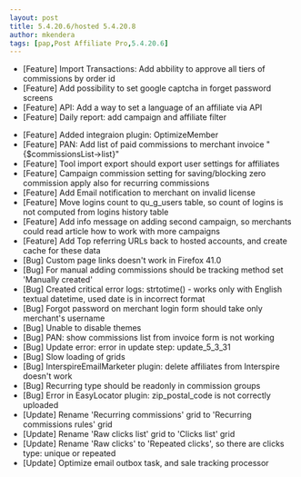 ```yaml
---
layout: post
title: 5.4.20.6/hosted 5.4.20.8 
author: mkendera
tags: [pap,Post Affiliate Pro,5.4.20.6]
---
```


- [Feature] Import Transactions: Add abbility to approve all tiers of commissions by order id
- [Feature] Add possibility to set google captcha in forget password screens
- [Feature] API: Add a way to set a language of an affiliate via API
- [Feature] Daily report: add campaign and affiliate filter
 
<!--more-->

- [Feature] Added integraion plugin: OptimizeMember
- [Feature] PAN: Add list of paid commissions to merchant invoice "{$commissionsList->list}"
- [Feature] Tool import export should export user settings for affiliates
- [Feature] Campaign commission setting for saving/blocking zero commission apply also for recurring commissions
- [Feature] Add Email notification to merchant on invalid license
- [Feature] Move logins count to qu_g_users table, so count of logins is not computed from logins history table
- [Feature] Add info message on adding second campaign, so merchants could read article how to work with more campaigns
- [Feature] Add Top referring URLs back to hosted accounts, and create cache for these data 
- [Bug] Custom page links doesn't work in Firefox 41.0
- [Bug] For manual adding commissions should be tracking method set 'Manually created'
- [Bug] Created critical error logs: strtotime() - works only with English textual datetime, used date is in incorrect format
- [Bug] Forgot password on merchant login form should take only merchant's username
- [Bug] Unable to disable themes
- [Bug] PAN: show commissions list from invoice form is not working
- [Bug] Update error: error in update step: update_5_3_31
- [Bug] Slow loading of grids
- [Bug] InterspireEmailMarketer plugin: delete affiliates from Interspire doesn't work
- [Bug] Recurring type should be readonly in commission groups
- [Bug] Error in EasyLocator plugin: zip_postal_code is not correctly uploaded
- [Update] Rename 'Recurring commissions' grid to 'Recurring commissions rules' grid
- [Update] Rename 'Raw clicks list' grid to 'Clicks list' grid
- [Update] Rename 'Raw clicks' to 'Repeated clicks', so there are clicks type: unique or repeated 
- [Update] Optimize email outbox task, and sale tracking processor
